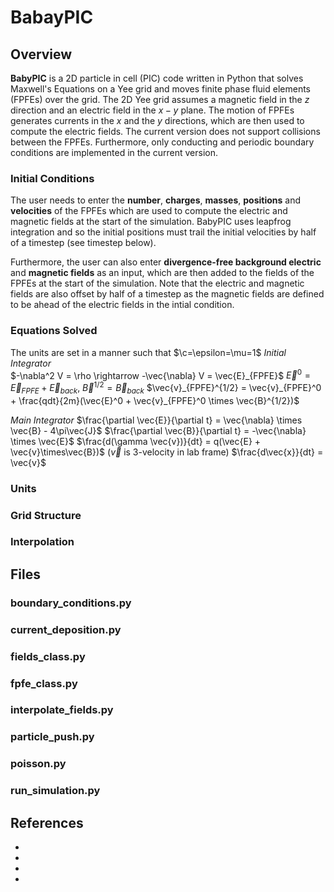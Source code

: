 # BabayPIC

## Overview 
**BabyPIC** is a 2D particle in cell (PIC) code written in Python that solves Maxwell's Equations 
on a Yee grid and moves finite phase fluid elements (FPFEs) over the grid. The 2D Yee grid 
assumes a magnetic field in the $z$ direction and an electric field in the $x-y$ plane. The motion
of FPFEs generates currents in the $x$ and the $y$ directions, which are then used to compute the
electric fields. The current version does not support collisions between the FPFEs. Furthermore, only
conducting and periodic boundary conditions are implemented in the current version.   

### Initial Conditions 
The user needs to enter the **number**, **charges**, **masses**, **positions** and **velocities** of
the FPFEs which are used to compute the electric and magnetic fields at the start of the simulation. 
BabyPIC uses leapfrog integration and so the initial positions must trail the initial velocities by 
half of a timestep (see timestep below).

Furthermore, the user can also enter **divergence-free background electric** and **magnetic fields** as 
an input, which are then added to the fields of the FPFEs at the start of the simulation. Note that the 
electric and magnetic fields are also offset by half of a timestep as the magnetic fields are defined
to be ahead of the electric fields in the intial condition. 

### Equations Solved
The units are set in a manner such that $\c=\epsilon=\mu=1$
*Initial Integrator*  
$-\nabla^2 V = \rho \rightarrow -\vec{\nabla} V = \vec{E}_{FPFE}$
$\vec{E}^0 = \vec{E}_{FPFE} + \vec{E}_{back}$, $\vec{B}^{1/2} = \vec{B}_{back}$
$\vec{v}_{FPFE}^{1/2} = \vec{v}_{FPFE}^0 + \frac{qdt}{2m}(\vec{E}^0 + \vec{v}_{FPFE}^0 \times \vec{B}^{1/2})$

*Main Integrator*
$\frac{\partial \vec{E}}{\partial t} = \vec{\nabla} \times \vec{B} - 4\pi\vec{J}$
$\frac{\partial \vec{B}}{\partial t} = -\vec{\nabla} \times \vec{E}$
$\frac{d(\gamma \vec{v})}{dt} = q(\vec{E} + \vec{v}\times\vec{B})$ ($\vec{v}$ is 3-velocity in lab frame)
$\frac{d\vec{x}}{dt} = \vec{v}$
### Units 


### Grid Structure 

### Interpolation 

## Files 

### boundary_conditions.py

### current_deposition.py

### fields_class.py

### fpfe_class.py

### interpolate_fields.py

### particle_push.py

### poisson.py

### run_simulation.py

## References 
*
*
*
*

